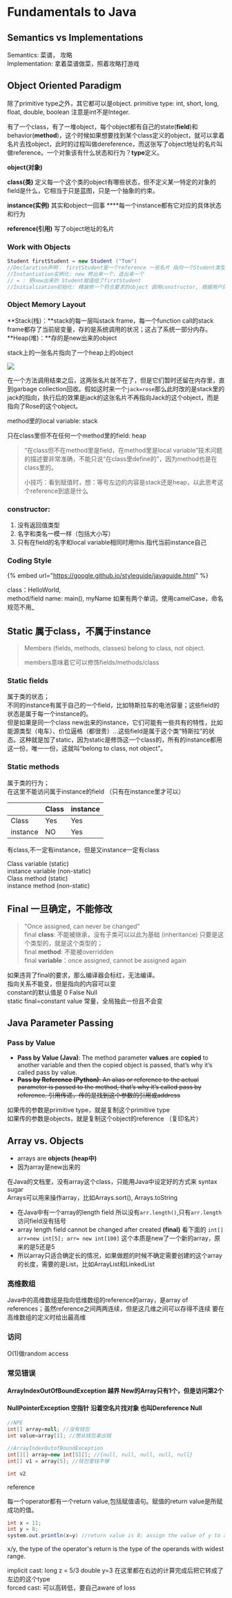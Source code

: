 # Fundamentals to Java

## Semantics vs Implementations

Semantics: 菜谱， 攻略  
Implementation: 拿着菜谱做菜，照着攻略打游戏

## Object Oriented Paradigm

除了primitive type之外，其它都可以是object. primitive type: int, short, long, float, double, boolean 注意是int不是Integer.

有了一个class，有了一堆object，每个object都有自己的state\(**field**\)和behavior\(**method**\)，这个时候如果想要找到某个class定义的object，就可以拿着名片去找object，此时的过程叫做dereference，而这张写了object地址的名片叫做reference。一个对象该有什么状态和行为？**type**定义。

**object\(对象\)** 

**class\(类\)** 定义每一个这个类的object有哪些状态，但不定义某一特定的对象的field是什么，它相当于只是蓝图，只是一个抽象的约束。

**instance\(实例\)** 其实和object一回事 ****每一个instance都有它对应的具体状态和行为

**reference\(引用\)** 写了object地址的名片

### Work with Objects

```java
Student firstStudent = new Student ("Tom")
//Declaration声明： firstStudent是一个reference 一张名片 指向一个Student类型的object
//Instantiation实例化: new 修出来一个、造出来一个 
// = : 把new出来的 Student赋值给了firstStudent 
//Initialization初始化: 精装修一个符合要求的object 调用constructor, 根据用户的输入给某些field赋初始值
```

### Object Memory Layout

**Stack\(栈\)：**stack的每一层叫stack frame，每一个function call的stack frame都存了当前层变量，存的是系统调用的状况；这占了系统一部分内存。  
**Heap\(堆\)：**存的是new出来的object

stack上的一张名片指向了一个heap上的object

![](../.gitbook/assets/image%20%2842%29.png)

在一个方法调用结束之后，这两张名片就不在了，但是它们暂时还留在内存里，直到garbage collection回收。假如这时来一个`jack=rose`那么此时改的是stack里的jack的指向，执行后的效果是jack的这张名片不再指向Jack的这个object，而是指向了Rose的这个object。

method里的local variable: stack

只在class里但不在任何一个method里的field: heap

> “在class但不在method里是field，在method里是local variable”技术问题的描述要非常准确，不能只说“在class里define的”，因为method也是在class里的。
>
> 小技巧：看到赋值时，想：等号左边的内容是stack还是heap，以此思考这个reference到底是什么

### constructor: 

1. 没有返回值类型
2. 名字和类名一模一样（包括大小写）
3. 只有在field的名字和local variable相同时用this.指代当前instance自己

### Coding Style

{% embed url="https://google.github.io/styleguide/javaguide.html" %}

class：HelloWorld,   
method/field name: main\(\), myName 如果有两个单词，使用camelCase，命名规范不用\_

## Static 属于class，不属于instance

> Members \(fields, methods, classes\) belong to class, not object. 
>
> members意味着它可以修饰fields/methods/class

### Static fields

属于类的状态；  
不同的instance有属于自己的一个field，比如特斯拉车的电池容量；这些field的状态是属于每一个instance的。  
但是如果是同一个class new出来的instance，它们可能有一些共有的特性，比如能源类型（电车）、价位逼格（都很贵）...这些field是属于这个类“特斯拉”的状态。这种就是加了static，因为static是修饰这一个class的，所有的instance都用这一份，唯一一份，这就叫“belong to class, not object”。

### Static methods

属于类的行为；  
在这里不能访问属于instance的field （只有在instance里才可以）

|  | Class | instance |
| :--- | :--- | :--- |
| Class | Yes | Yes |
| instance | NO | Yes |

有class,不一定有instance，但是又instance一定有class

Class variable \(static\)  
instance variable \(non-static\)  
Class method \(static\)  
instance method \(non-static\)

## Final 一旦确定，不能修改

> "Once assigned, can never be changed"  
> final **class**: 不能被继承，没有子类可以以此为基础 \(inheritance\) 只要是这个类型的，就是这个类型的；  
> final **method**: 不能被overridden   
> final **variable**：once assigned, cannot be assigned again

如果违背了final的要求，那么编译器会标红，无法编译。  
指向关系不能变，但是指向的内容可以变  
constant的默认值是 0 False Null  
static final=constant value 常量，全局独此一份且不会变

## Java Parameter Passing

### Pass by Value 

* **Pass by Value \(Java\)**: The method parameter **values** are **copied** to another variable and then the copied object is passed, that’s why it’s called pass by value.
* ~~**Pass by Reference  \(Python\)**: An alias or reference to the actual parameter is passed to the method, that’s why it’s called pass by reference. 引用传递，传的是找到这个参数的引用或address~~

如果传的参数是primitive type，就是复制这个primitive type  
如果传的参数是objects，就是复制这个object的reference （复印名片）



## Array vs. Objects

* arrays are **objects \(heap中\)**
* 因为array是new出来的

在Java的文档里，没有array这个class，只能用Java中设定好的方式来 syntax sugar  
Arrays可以用来操作array，比如Arrays.sort\(\), Arrays.toString

* 在Java中有一个array的length field 所以没有`arr.length()`,只有`arr.length`访问field没有括号
* array length field cannot be changed after created **\(final\)**  看下面的 `int[] arr=new int[5]; arr= new int[100]` 这个本质是new了一个新的array，原来的是5还是5 
* 所以array只适合确定长的情况，如果做题的时候不确定需要创建的这个array的长度，需要的是List，比如ArrayList和LinkedList

### 高维数组

Java中的高维数组是指向低维数组的reference的array，是array of references；虽然reference之间两两连续，但是这几维之间可以存得不连续 要在高维数组的定义时给出最高维

### 访问

O\(1\)做random access

### 常见错误

#### ArrayIndexOutOfBoundException 越界 New的Array只有1个，但是访问第2个

#### NullPointerException 空指针  沿着空名片找对象 也叫Dereference Null

```java
//NPE
int[] array=null; //没有钱包
int value=array[1]; //想从钱包拿出钱

//ArrayIndexOutofBoundException
int[][] array=new int[5][]; //{null, null, null, null, null}
int[] v1 = array[5]; //钱包里钱不够

int v2
```

reference

每一个operator都有一个return value,包括赋值语句。赋值的return value是所赋成功的值。



```java
int x = 11;
int y = 8;
system.out.println(x=y) //return value is 8; assign the value of y to x, and then print x 
```

x/y, the type of the operator's return is the type of the operands with widest range.

implicit cast: long z = 5/3  double y=3 在这里都在右边的计算完成后把它转成了左边的这个type   
forced cast: 可以高转低，要自己aware of loss

